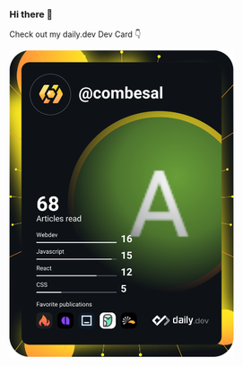 ### Hi there 👋

Check out my daily.dev Dev Card 👇


<a href="https://app.daily.dev/combesal">
  <img src="https://github.com/combesal/combesal/blob/1f84cb9dc849473e7b2271dd80b0b680b92d2737/devcard.svg" width="400" alt="Alison Combes' Dev Card"/>
</a>


<!--
**combesal/combesal** is a ✨ _special_ ✨ repository because its `README.md` (this file) appears on your GitHub profile.

Here are some ideas to get you started:

- 🔭 I’m currently working on ...
- 🌱 I’m currently learning ...
- 👯 I’m looking to collaborate on ...
- 🤔 I’m looking for help with ...
- 💬 Ask me about ...
- 📫 How to reach me: ...
- 😄 Pronouns: ...
- ⚡ Fun fact: ...
-->
